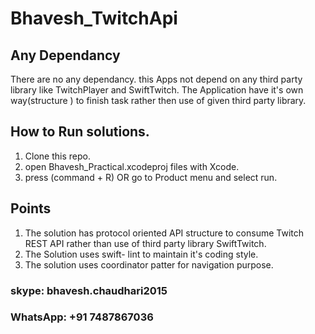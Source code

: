 # Bhavesh_TwitchApi


## Any Dependancy

There are no any dependancy. this Apps not depend on any third party library like TwitchPlayer and SwiftTwitch. The Application have it's own way(structure ) to  finish task rather then use of given third party library.

## How to Run solutions.

1. Clone this repo. 
2. open Bhavesh_Practical.xcodeproj files with Xcode.
3. press (command + R) OR go to Product menu and select run.


## Points 

1. The solution has protocol oriented API structure to consume Twitch REST API rather than use of third party library  SwiftTwitch.
2. The Solution uses swift- lint to  maintain it's coding style.
3. The solution uses  coordinator patter for navigation purpose.




### skype: bhavesh.chaudhari2015
### WhatsApp: +91 7487867036














